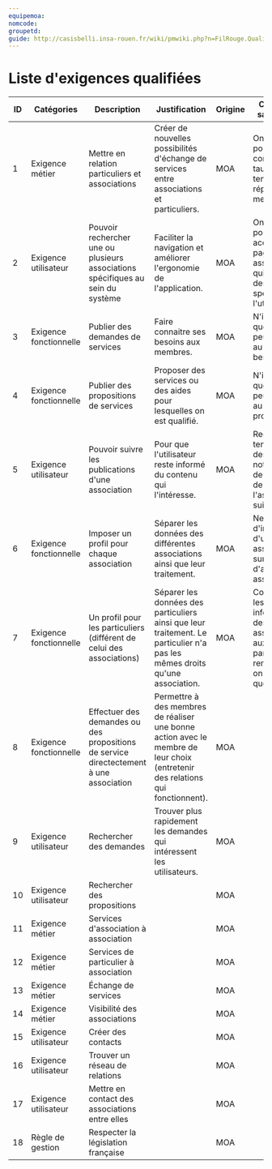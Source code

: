 ```yaml
---
equipemoa: 
nomcode: 
groupetd: 
guide: http://casisbelli.insa-rouen.fr/wiki/pmwiki.php?n=FilRouge.QualifierExigence
---
```

# Liste d'exigences qualifiées







| ID | Catégories             | Description                                                                             | Justification                                                                                                                  | Origine                | Critères de satisfaction                                                                                             | Contentement MOA | Mécontentement MOA | Exigences Dépendantes | Exigences conflictuelles |
|----|------------------------|-----------------------------------------------------------------------------------------|--------------------------------------------------------------------------------------------------------------------------------|------------------------|----------------------------------------------------------------------------------------------------------------------|------------------|--------------------|-----------------------|--------------------------|
| 1  | Exigence métier        | Mettre en relation particuliers et associations                                         | Créer de nouvelles possibilités d'échange de services entre associations et particuliers.                                      | MOA                    | On doit pouvoir consulter les taux et le temps de réponse des membres.                                               | 3                | 5                  |                       |                          |
| 2  | Exigence utilisateur   | Pouvoir rechercher une ou plusieurs associations spécifiques au sein du système         | Faciliter la navigation et améliorer l'ergonomie de l'application.                                                             | MOA                    | On doit pouvoir accéder à la page d'une association qui répond à des critères spécifiés par l'utilisateur.           | 4                | 4                  |                       |                          |
| 3  | Exigence fonctionnelle | Publier des demandes de services                                                        | Faire connaitre ses besoins aux membres.                                                                                       | MOA                    | N'importe quel membre peut accéder au détail du besoin.                                                              | 2                | 5                  |                       |                          |
| 4  | Exigence fonctionnelle | Publier des propositions de services                                                    | Proposer des services ou des aides pour lesquelles on est qualifié.                                                            | MOA                    | N'importe quel membre peut accéder au détail de la proposition.                                                      | 2                | 5                  |                       |                          |
| 5  | Exigence utilisateur   | Pouvoir suivre les publications d'une association                                       | Pour que l'utilisateur reste informé du contenu qui l'intéresse.                                                               | MOA                    | Recevoir en temps réel des notifications de publication de l'association suivie.                                     | 5                | 2                  |                       |                          |
| 6  | Exigence fonctionnelle | Imposer un profil pour chaque association                                               | Séparer les données des différentes associations ainsi que leur traitement.                                                    | MOA                    | Ne pas voir d'informations d'une autre association sur le profil d'autres assocations.                               | 2                | 5                  |                       |                          |
| 7  | Exigence fonctionnelle | Un profil pour les particuliers (différent de celui des associations)                   | Séparer les données des particuliers  ainsi que leur traitement. Le particulier n'a pas les mêmes droits qu'une association.   | MOA                    | Concernant les informations des associations auxquelles le particulier a rendu service, on n'affichera que leur nom. | 2                | 5                  |                       |                          |
| 8  | Exigence fonctionnelle | Effectuer des demandes ou des propositions de service directectement à une association  | Permettre à des membres de réaliser une bonne action avec le membre de leur choix (entretenir des relations qui fonctionnent). | MOA                    |                                                                                                                      |                  |                    |                       |                          |
| 9  | Exigence utilisateur   | Rechercher des demandes                                                                 | Trouver plus rapidement les demandes qui intéressent les utilisateurs.                                                         | MOA                    |                                                                                                                      |                  |                    |                       |                          |
| 10 | Exigence utilisateur   | Rechercher des propositions                                                             |                                                                                                                                | MOA                    |                                                                                                                      |                  |                    |                       |                          |
| 11 | Exigence métier        | Services d'association à association                                                    |                                                                                                                                | MOA                    |                                                                                                                      |                  |                    |                       |                          |
| 12 | Exigence métier        | Services de particulier à association                                                   |                                                                                                                                | MOA                    |                                                                                                                      |                  |                    |                       |                          |
| 13 | Exigence métier        | Échange de services                                                                     |                                                                                                                                | MOA                    |                                                                                                                      |                  |                    |                       |                          |
| 14 | Exigence métier        | Visibilité des associations                                                             |                                                                                                                                | MOA                    |                                                                                                                      |                  |                    |                       |                          |
| 15 | Exigence utilisateur   | Créer des contacts                                                                      |                                                                                                                                | MOA                    |                                                                                                                      |                  |                    |                       |                          |
| 16 | Exigence utilisateur   | Trouver un réseau de relations                                                          |                                                                                                                                | MOA                    |                                                                                                                      |                  |                    |                       |                          |
| 17 | Exigence utilisateur   | Mettre en contact des associations entre elles                                          |                                                                                                                                | MOA                    |                                                                                                                      |                  |                    |                       |                          |
| 18 | Règle de gestion       | Respecter la législation française                                                      |                                                                                                                                | MOA                    |                                                                                                                      |                  |                    |                       |                          |
